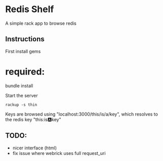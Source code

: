 # Redis Shelf

A simple rack app to browse redis

## Instructions

First install gems

  # required:
  bundle install

Start the server

    rackup -s thin

Keys are browsed using "localhost:3000/this/is/a/key", which resolves to the redis key "this:is:a:key"


## TODO:

* nicer interface (html)
* fix issue where webrick uses full request_uri
